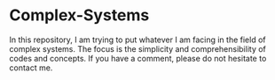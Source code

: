 # Complex-Systems
In this repository, I am trying to put whatever I am facing in the field of complex systems. The focus is the simplicity and comprehensibility of codes and concepts. If you have a comment, please do not hesitate to contact me.
